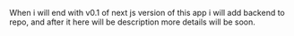 When i will end with v0.1 of next js version of this app i will add backend to repo, and after it here will be description
more details will be soon.
